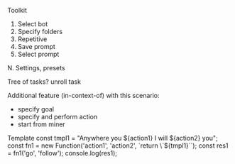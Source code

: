Toolkit

1. Select bot
2. Specify folders
3. Repetitive
4. Save prompt
5. Select prompt

N. Settings, presets

Tree of tasks? unroll task

Additional feature (in-context-of) with this scenario:
- specify goal
- specify and perform action
- start from miner



Template
const tmpl1 = "Anywhere you ${action1} I will ${action2} you";
const fn1 = new Function('action1', 'action2', `return \`${tmpl1}\``);
const res1 = fn1('go', 'follow');
console.log(res1);
